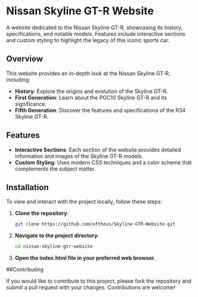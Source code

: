 # Nissan Skyline GT-R Website

A website dedicated to the Nissan Skyline GT-R, showcasing its history, specifications, and notable models. Features include interactive sections and custom styling to highlight the legacy of this iconic sports car.

## Overview

This website provides an in-depth look at the Nissan Skyline GT-R, including:

- **History**: Explore the origins and evolution of the Skyline GT-R.
- **First Generation**: Learn about the PGC10 Skyline GT-R and its significance.
- **Fifth Generation**: Discover the features and specifications of the R34 Skyline GT-R.

## Features

- **Interactive Sections**: Each section of the website provides detailed information and images of the Skyline GT-R models.
- **Custom Styling**: Uses modern CSS techniques and a color scheme that complements the subject matter.

## Installation

To view and interact with the project locally, follow these steps:

1. **Clone the repository**:
   ```bash
   git clone https://github.com/oftheus/Skyline-GTR-Website.git
   ```
2. **Navigate to the project directory**:
   ```bash
   cd nissan-skyline-gtr-website
   ```
3. **Open the index.html file in your preferred web browser**.

##Contributing

If you would like to contribute to this project, please fork the repository and submit a pull request with your changes. Contributions are welcome!
